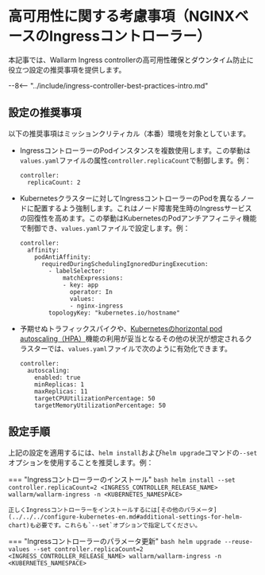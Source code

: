 # 高可用性に関する考慮事項（NGINXベースのIngressコントローラー）

本記事では、Wallarm Ingress controllerの高可用性確保とダウンタイム防止に役立つ設定の推奨事項を提供します。

--8<-- "../include/ingress-controller-best-practices-intro.md"

## 設定の推奨事項

以下の推奨事項はミッションクリティカル（本番）環境を対象としています。

* IngressコントローラーのPodインスタンスを複数使用します。この挙動は`values.yaml`ファイルの属性`controller.replicaCount`で制御します。例：
    ```
    controller:
      replicaCount: 2
    ```
* Kubernetesクラスターに対してIngressコントローラーのPodを異なるノードに配置するよう強制します。これはノード障害発生時のIngressサービスの回復性を高めます。この挙動はKubernetesのPodアンチアフィニティ機能で制御でき、`values.yaml`ファイルで設定します。例：
    ```
    controller:
      affinity:
        podAntiAffinity:
          requiredDuringSchedulingIgnoredDuringExecution:
            - labelSelector:
                matchExpressions:
                - key: app
                  operator: In
                  values:
                  - nginx-ingress
            topologyKey: "kubernetes.io/hostname"
    ```
* 予期せぬトラフィックスパイクや、[Kubernetesのhorizontal pod autoscaling（HPA）](https://kubernetes.io/docs/tasks/run-application/horizontal-pod-autoscale/)機能の利用が妥当となるその他の状況が想定されるクラスターでは、`values.yaml`ファイルで次のように有効化できます。
    ```
    controller:
      autoscaling:
        enabled: true
        minReplicas: 1
        maxReplicas: 11
        targetCPUUtilizationPercentage: 50
        targetMemoryUtilizationPercentage: 50
    ```

## 設定手順

上記の設定を適用するには、`helm install`および`helm upgrade`コマンドの`--set`オプションを使用することを推奨します。例：

=== "Ingressコントローラーのインストール"
    ```bash
    helm install --set controller.replicaCount=2 <INGRESS_CONTROLLER_RELEASE_NAME> wallarm/wallarm-ingress -n <KUBERNETES_NAMESPACE>
    ```

    正しくIngressコントローラーをインストールするには[その他のパラメータ](../../../configure-kubernetes-en.md#additional-settings-for-helm-chart)も必要です。これらも`--set`オプションで指定してください。
=== "Ingressコントローラーのパラメータ更新"
    ```bash
    helm upgrade --reuse-values --set controller.replicaCount=2 <INGRESS_CONTROLLER_RELEASE_NAME> wallarm/wallarm-ingress -n <KUBERNETES_NAMESPACE>
    ```